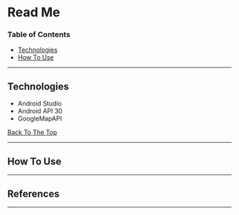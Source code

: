 # Read Me

### Table of Contents

- [Technologies](#technologies)
- [How To Use](#how-to-use)

---

## Technologies

- Android Studio
- Android API 30
- GoogleMapAPI

[Back To The Top](#read-me)

---

## How To Use


---

## References


---

